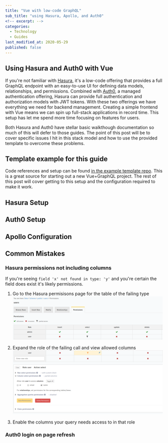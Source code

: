 ```yaml
---
title: "Vue with low-code GraphQL"
sub_title: "using Hasura, Apollo, and Auth0"
<!-- excerpt: -->
categories:
  - Technology
  - Guides
last_modified_at: 2020-05-29
published: false
---
```


## Using Hasura and Auth0 with Vue

If you're not familiar with [Hasura](https://hasura.io/), it's a low-code offering that provides a full GraphQL endpoint with an easy-to-use UI for defining data models, relationships, and permissions. Combined with [Auth0](https://auth0.com/), a managed authentication offering, Hasura can provide full authentication and authorization models with JWT tokens. With these two offerings we have everything we need for backend management. Creating a simple frontend with Vue means we can spin up full-stack applications in record time. This setup has let me spend more time focusing on features for users.

Both Hasura and Auth0 have stellar basic walkthough documentation so much of this will defer to those guides. The point of this post will be to cover specific issues I hit in this stack model and how to use the provided template to overcome these problems.

## Template example for this guide

Code references and setup can be found [in the example template repo](https://github.com/MasonSchneider/Vue-GraphQL-Template). This is a great source for starting out a new Vue+GraphQL project. The rest of this post will cover getting to this setup and the configuration required to make it work.

## Hasura Setup

## Auth0 Setup

## Apollo Configuration

## Common Mistakes

### Hasura permissions not including columns

If you're seeing ```field 'x' not found in type: 'y'``` and you're certain the field does exist it's likely permissions.

1. Go to the Hasura permisisons page for the table of the failing type
  ![Permissions snapshot](/assets/images/permissionsScreenshot.png)

2. Expand the role of the failing call and view allowed columns
  ![Column snapshot](/assets/images/screenshotColumns.png)
  
3. Enable the columns your query needs access to in that role

### Auth0 login on page refresh

